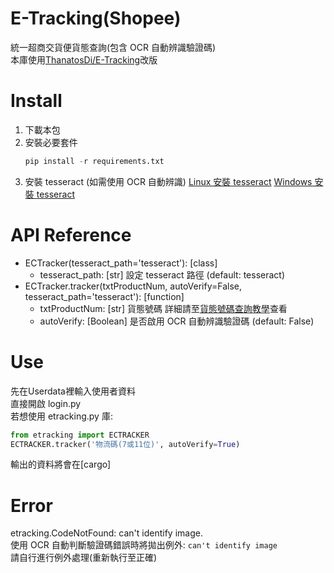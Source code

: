 # E-Tracking(Shopee)
 統一超商交貨便貨態查詢(包含 OCR 自動辨識驗證碼)  
 本庫使用[ThanatosDi/E-Tracking](https://github.com/ThanatosDi/E-Tracking)改版
# Install
1. 下載本包
2. 安裝必要套件
    ```python
    pip install -r requirements.txt
    ```
3. 安裝 tesseract (如需使用 OCR 自動辨識)
   [Linux 安裝 tesseract](https://github.com/tesseract-ocr/tesseract/wiki)
   [Windows 安裝 tesseract](https://github.com/UB-Mannheim/tesseract/wiki)
# API Reference
* ECTracker(tesseract_path='tesseract'): [class]
  * tesseract_path: [str] 設定 tesseract 路徑 (default: tesseract)
* ECTracker.tracker(txtProductNum, autoVerify=False, tesseract_path='tesseract'): [function]
    * txtProductNum: [str] 貨態號碼 詳細請至[貨態號碼查詢教學](https://eservice.7-11.com.tw/e-tracking/TeachPage.html)查看
    * autoVerify: [Boolean] 是否啟用 OCR 自動辨識驗證碼 (default: False)
# Use
先在Userdata裡輸入使用者資料  
直接開啟 login.py  
若想使用 etracking.py 庫:
```python
from etracking import ECTRACKER
ECTRACKER.tracker('物流碼(7或11位)', autoVerify=True)
```
輸出的資料將會在[cargo]
# Error
etracking.CodeNotFound: can't identify image.  
使用 OCR 自動判斷驗證碼錯誤時將拋出例外: `can't identify image`  
請自行進行例外處理(重新執行至正確)

